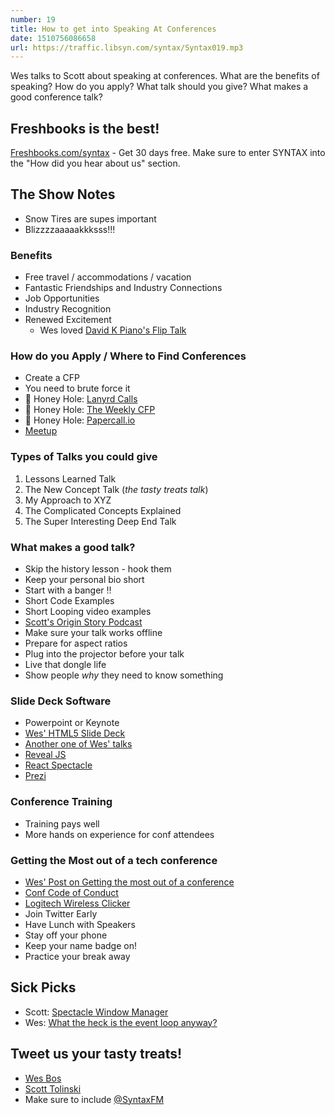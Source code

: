 ```yaml
---
number: 19
title: How to get into Speaking At Conferences
date: 1510756086658
url: https://traffic.libsyn.com/syntax/Syntax019.mp3
---
```


Wes talks to Scott about speaking at conferences. What are the benefits of speaking? How do you apply? What talk should you give? What makes a good conference talk?

## Freshbooks is the best!

[Freshbooks.com/syntax](https://freshbooks.com/syntax) - Get 30 days free. Make sure to enter SYNTAX into the "How did you hear about us" section.

## The Show Notes

* Snow Tires are supes important
* Blizzzzaaaaakkksss!!!

### Benefits

* Free travel / accommodations / vacation
* Fantastic Friendships and Industry Connections
* Job Opportunities
* Industry Recognition
* Renewed Excitement
  * Wes loved [David K Piano's Flip Talk](http://slides.com/davidkhourshid/flipping#/)

### How do you Apply / Where to Find Conferences

* Create a CFP
* You need to brute force it
* 🍯 Honey Hole: [Lanyrd Calls](http://lanyrd.com/calls/)
* 🐝 Honey Hole: [The Weekly CFP](http://theweeklycfp.com/)
* 🍯 Honey Hole: [Papercall.io](https://www.papercall.io/)
* [Meetup](http://meetup.com/)

### Types of Talks you could give

1. Lessons Learned Talk
1. The New Concept Talk (_the tasty treats talk_)
1. My Approach to XYZ
1. The Complicated Concepts Explained
1. The Super Interesting Deep End Talk

### What makes a good talk?

* Skip the history lesson - hook them
* Keep your personal bio short
* Start with a banger ‼️
* Short Code Examples
* Short Looping video examples
* [Scott's Origin Story Podcast](https://syntax.fm/show/007/scott-tolinski-origin-story)
* Make sure your talk works offline
* Prepare for aspect ratios
* Plug into the projector before your talk
* Live that dongle life
* Show people _why_ they need to know something


### Slide Deck Software
* Powerpoint or Keynote
* [Wes' HTML5 Slide Deck](https://github.com/wesbos/future-js)
* [Another one of Wes' talks](https://github.com/wesbos/ES6-talk)
* [Reveal JS](http://lab.hakim.se/reveal-js/)
* [React Spectacle](https://github.com/FormidableLabs/spectacle)
* [Prezi](https://prezi.com/)

### Conference Training
* Training pays well
* More hands on experience for conf attendees

### Getting the Most out of a tech conference
* [Wes' Post on Getting the most out of a conference](http://wesbos.com/get-the-most-out-of-conferences/)
* [Conf Code of Conduct](http://confcodeofconduct.com/)
* [Logitech Wireless Clicker](http://amzn.to/2hBmLgD)
* Join Twitter Early
* Have Lunch with Speakers
* Stay off your phone
* Keep your name badge on!
* Practice your break away

## Sick Picks
* Scott: [Spectacle Window Manager](https://www.spectacleapp.com/)
* Wes: [What the heck is the event loop anyway?](https://www.youtube.com/watch?v=8aGhZQkoFbQ)

## Tweet us your tasty treats!
* [Wes Bos](https://twitter.com/wesbos)
* [Scott Tolinski](https://twitter.com/stolinski)
* Make sure to include [@SyntaxFM](https://twitter.com/SyntaxFM)

